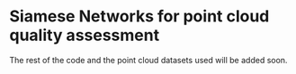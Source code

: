 # Siamese Networks for point cloud quality assessment 
The rest of the code and the point cloud datasets used will be added soon. 
